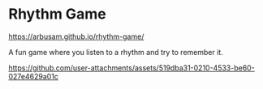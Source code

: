 # Rhythm Game
https://arbusam.github.io/rhythm-game/

A fun game where you listen to a rhythm and try to remember it.

https://github.com/user-attachments/assets/519dba31-0210-4533-be60-027e4629a01c
